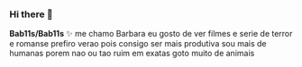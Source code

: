 ### Hi there 👋


**Bab11s/Bab11s** ✨ 
me chamo Barbara
eu gosto de ver filmes e serie de terror e romanse 
prefiro verao pois consigo ser mais produtiva 
sou mais de humanas porem nao ou tao ruim em exatas 
goto muito de animais 

